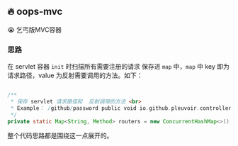 
## :fire: oops-mvc

:sob:  乞丐版MVC容器

### 思路

在 servlet 容器 `init` 时扫描所有需要注册的请求 保存进 `map` 中，`map` 中 key 即为请求路径，value 为反射需要调用的方法。如下：


```java

/**
 * 保存 servlet 请求路径和  反射调用的方法 <br>
 * Example： /github/password public void io.github.pleuvoir.controller.HelloWorldController.password()
 */
private static Map<String, Method> routers = new ConcurrentHashMap<>();

```

整个代码思路都是围绕这一点展开的。


